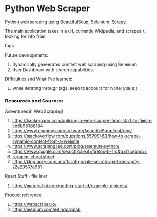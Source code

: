 # Python Web Scraper
Python web scraping using BeautifulSoup, Selenium, Scrapy. 

The main application takes in a url, currently Wikipedia, and scrapes it, looking for info from <p> tags. 

Future developments:
1. Dynamically geneerated content web scraping using Selenium 
2. User Dashboard with search capabilities. 

Difficulties and What I've learned:
1. While iterating through tags, need to account for NoneType(s)!

### Resources and Sources:

Adventures in Web Scraping!

1. https://hackernoon.com/building-a-web-scraper-from-start-to-finish-bb6b95388184
2. https://www.crummy.com/software/BeautifulSoup/bs4/doc/
3. https://stackoverflow.com/questions/55709463/how-to-scrape-dynamic-content-from-a-website
4. https://www.scrapingbee.com/blog/selenium-python/
5. https://www.google.com/search?client=firefox-b-1-d&q=facebook+
6. [scraping cheat sheet](https://blog.hartleybrody.com/web-scraping-cheat-sheet/#using-regular-expressions)
7. https://blog.apify.com/unofficial-google-search-api-from-apify-22a20537a951


React Stuff - file later
1. https://material-ui.com/getting-started/example-projects/

Product reference:
1. https://webscraper.io/
2. https://medium.com/@finddatalab

